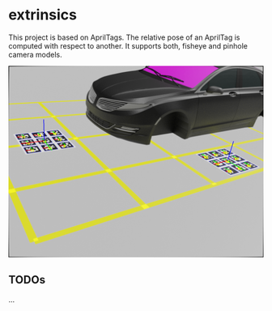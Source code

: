 # extrinsics

This project is based on AprilTags. The relative pose of an AprilTag is computed with respect to another. It supports both, fisheye and pinhole camera models.

![Alt text](images/demo.png)

## TODOs
...
